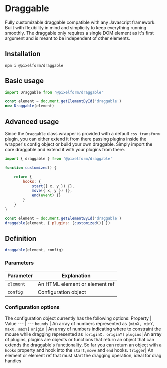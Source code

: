 # Draggable
Fully customizable draggable compatible with any Javascript framework.
Built with flexibility in mind and simplicity to keep everything running smoothly.
The draggable only requires a single DOM element as it's first argument and is meant to be independent of other elements.

## Installation
```
npm i @pixelform/draggable
```

## Basic usage
```javascript
import Draggable from '@pixelform/draggable'

const element = document.getElementById('draggable')
new Draggable(element)
```

## Advanced usage
Since the `Draggable` class wrapper is provided with a default `css_transform` plugin,
you can either extend it from there passing plugins inside the wrapper's config object or build your own draggable.
Simply import the core draggable and extend it with your plugins from there.
```javascript
import { draggable } from '@pixelform/draggable'

function customized() {

    return {
        hooks: {
            start({ x, y }) {},
            move({ x, y }) {},
            end(event) {}
        }
    }
}

const element = document.getElementById('draggable')
draggable(element, { plugins: [customized()] })
```

## Definition
```javascript
draggable(element, config)
```

### Parameters
Parameter | Explanation
--- | ---
`element` | An HTML element or element ref
`config` | Configuration object

### Configuration options
The configuration object currently has the following options:
Property | Value
 --- | ---
`bounds` | An array of numbers represented as `[minX, minY, maxX, maxY]`
`origin` | An array of numbers indicating where to constraint the mouse while dragging represented as `[originX, originY]`
`plugins`| An array of plugins, plugins are objects or functions that return an object that can extends the draggable's functionality, So far you can return an object with a `hooks` property and hook into the `start`, `move` and `end` hooks.
`trigger`| An element or element ref that must start the dragging operation, ideal for drag handles